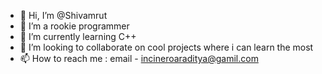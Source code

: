 - 👋 Hi, I’m @Shivamrut
- 👀 I’m a rookie programmer
- 🌱 I’m currently learning C++
- 💞️ I’m looking to collaborate on cool projects where i can learn the most
- 📫 How to reach me : email - incineroaraditya@gamil.com

<!---
Shivamrut/Shivamrut is a ✨ special ✨ repository because its `README.md` (this file) appears on your GitHub profile.
You can click the Preview link to take a look at your changes.
--->
